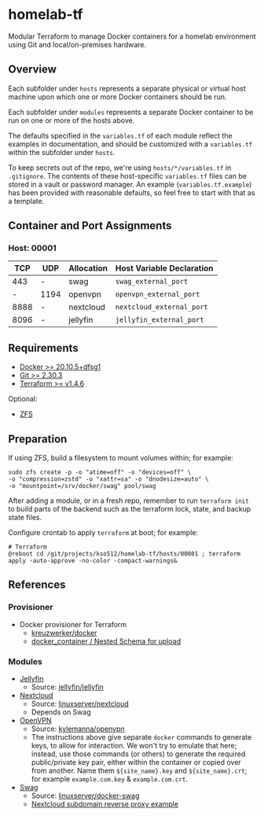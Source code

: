 # homelab-tf

Modular Terraform to manage Docker containers for a homelab environment using Git and local/on-premises hardware.

## Overview

Each subfolder under `hosts` represents a separate physical or virtual host machine upon which one or more Docker containers should be run.

Each subfolder under `modules` represents a separate Docker container to be run on one or more of the hosts above.

The defaults specified in the `variables.tf` of each module reflect the examples in documentation, and should be customized with a `variables.tf` within the subfolder under `hosts`.

To keep secrets out of the repo, we're using `hosts/*/variables.tf` in `.gitignore`.  The contents of these host-specific `variables.tf` files can be stored in a vault or password manager.  An example (`variables.tf.example`) has been provided with reasonable defaults, so feel free to start with that as a template.

## Container and Port Assignments

### Host: 00001

| TCP   | UDP  | Allocation | Host Variable Declaration |
|-------|------|------------|---------------------------|
| 443   | -    | swag       | `swag_external_port`      |
| -     | 1194 | openvpn    | `openvpn_external_port`   |
| 8888  | -    | nextcloud  | `nextcloud_external_port` |
| 8096  | -    | jellyfin   | `jellyfin_external_port`  |

## Requirements

* [Docker >= 20.10.5+dfsg1](https://docs.docker.com/engine/install/)
* [Git >= 2.30.3](https://git-scm.com/book/en/v2/Getting-Started-Installing-Git)
* [Terraform >= v1.4.6](https://developer.hashicorp.com/terraform/tutorials/aws-get-started/install-cli)

Optional:

* [ZFS](https://openzfs.org/wiki/Main_Page)

## Preparation

If using ZFS, build a filesystem to mount volumes within; for example:

    sudo zfs create -p -o "atime=off" -o "devices=off" \
    -o "compression=zstd" -o "xattr=sa" -o "dnodesize=auto" \
    -o "mountpoint=/srv/docker/swag" pool/swag

After adding a module, or in a fresh repo, remember to run `terraform init` to build parts of the backend such as the terraform lock, state, and backup state files.

Configure crontab to apply `terraform` at boot; for example:

    # Terraform
    @reboot cd /git/projects/kso512/homelab-tf/hosts/00001 ; terraform apply -auto-approve -no-color -compact-warnings&

## References

### Provisioner

* Docker provisioner for Terraform
  * [kreuzwerker/docker](https://registry.terraform.io/providers/kreuzwerker/docker/latest/docs/resources/container)
  * [docker_container / Nested Schema for upload](https://registry.terraform.io/providers/kreuzwerker/docker/latest/docs/resources/container#nestedblock--upload)

### Modules

* [Jellyfin](https://jellyfin.org/docs/general/installation/container#docker)
  * Source: [jellyfin/jellyfin](https://hub.docker.com/r/jellyfin/jellyfin/)
* [Nextcloud](https://docs.nextcloud.com/)
  * Source: [linuxserver/nextcloud](https://hub.docker.com/r/linuxserver/nextcloud)
  * Depends on Swag
* [OpenVPN](https://openvpn.net/community-resources/)
  * Source: [kylemanna/openvpn](https://hub.docker.com/r/kylemanna/openvpn/)
  * The instructions above give separate `docker` commands to generate keys, to allow for interaction.  We won't try to emulate that here; instead, use those commands (or others) to generate the required public/private key pair, either within the container or copied over from another.  Name them `${site_name}.key` and `${site_name}.crt`; for example `example.com.key` & `example.com.crt`.
* [Swag](https://docs.linuxserver.io/general/swag/)
  * Source: [linuxserver/docker-swag](https://hub.docker.com/r/linuxserver/swag)
  * [Nextcloud subdomain reverse proxy example](https://docs.linuxserver.io/general/swag/#nextcloud-subdomain-reverse-proxy-example)
